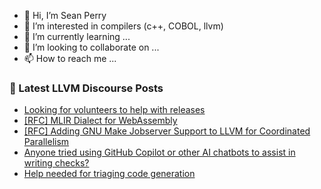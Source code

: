 - 👋 Hi, I’m Sean Perry
- 👀 I’m interested in compilers (c++, COBOL, llvm)
- 🌱 I’m currently learning ...
- 💞️ I’m looking to collaborate on ...
- 📫 How to reach me ...

<!---
s66perry/s66perry is a ✨ special ✨ repository because its `README.md` (this file) appears on your GitHub profile.
You can click the Preview link to take a look at your changes.
--->
### 📕 Latest LLVM Discourse Posts

<!-- DISCOURSE-LLVM:START -->
- [Looking for volunteers to help with releases](https://discourse.llvm.org/t/looking-for-volunteers-to-help-with-releases/87018#post_2)
- [[RFC] MLIR Dialect for WebAssembly](https://discourse.llvm.org/t/rfc-mlir-dialect-for-webassembly/86758?page=2#post_31)
- [[RFC] Adding GNU Make Jobserver Support to LLVM for Coordinated Parallelism](https://discourse.llvm.org/t/rfc-adding-gnu-make-jobserver-support-to-llvm-for-coordinated-parallelism/87034#post_18)
- [Anyone tried using GitHub Copilot or other AI chatbots to assist in writing checks?](https://discourse.llvm.org/t/anyone-tried-using-github-copilot-or-other-ai-chatbots-to-assist-in-writing-checks/87075#post_2)
- [Help needed for triaging code generation](https://discourse.llvm.org/t/help-needed-for-triaging-code-generation/87071#post_6)
<!-- DISCOURSE-LLVM:END -->
